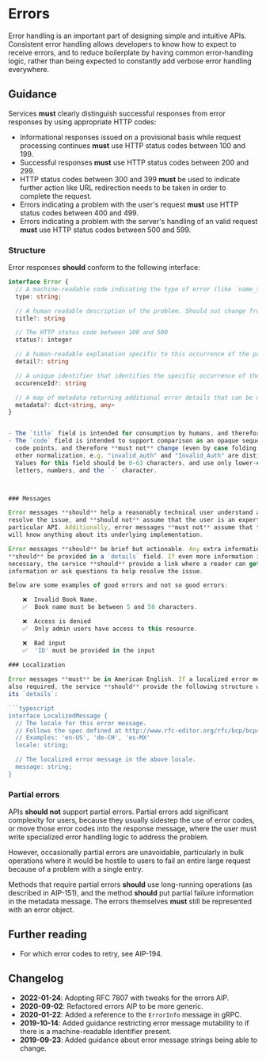 # Errors

Error handling is an important part of designing simple and intuitive APIs.
Consistent error handling allows developers to know how to expect to receive
errors, and to reduce boilerplate by having common error-handling logic, rather
than being expected to constantly add verbose error handling everywhere.

## Guidance

Services **must** clearly distinguish successful responses from error responses
by using appropriate HTTP codes:
- Informational responses issued on a provisional basis while request processing continues **must** use HTTP status codes between 100 and 199.
- Successful responses **must** use HTTP status codes between 200 and 299.
- HTTP status codes between 300 and 399 **must** be used to indicate further action like URL redirection needs to be taken in order to complete the request.
- Errors indicating a problem with the user's request **must** use HTTP status
  codes between 400 and 499.
- Errors indicating a problem with the server's handling of an valid request
  **must** use HTTP status codes between 500 and 599.

### Structure

Error responses **should** conform to the following interface:

```typescript
interface Error {
  // A machine-readable code indicating the type of error (like `name_too_long`). This value is parseable for programmatic error handling.
  type: string;

  // A human readable description of the problem. Should not change from occurrence to occurrence (except for localization).
  title?: string

  // The HTTP status code between 100 and 500
  status?: integer

  // A human-readable explanation specific to this occurrence of the problem
  detail?: string

  // A unique identifier that identifies the specific occurrence of the problem. Can be provided to the API owner for debugging purposes.
  occurenceId?: string

  // A map of metadata returning additional error details that can be used programmatically 
  metadata?: dict<string, any>
}


- The `title` field is intended for consumption by humans, and therefore
- The `code` field is intended to support comparison as an opaque sequence of
  code points, and therefore **must not** change (even by case folding or
  other normalization, e.g. "invalid_auth" and "Invalid_Auth" are distinct).
  Values for this field should be 0-63 characters, and use only lower-case
  letters, numbers, and the `-` character.



### Messages

Error messages **should** help a reasonably technical user understand and
resolve the issue, and **should not** assume that the user is an expert in the
particular API. Additionally, error messages **must not** assume that the user
will know anything about its underlying implementation.

Error messages **should** be brief but actionable. Any extra information
**should** be provided in a `details` field. If even more information is
necessary, the service **should** provide a link where a reader can get more
information or ask questions to help resolve the issue.

Below are some examples of good errors and not so good errors:

    ❌  Invalid Book Name.
    ✅  Book name must be between 5 and 50 characters.

    ❌  Access is denied
    ✅  Only admin users have access to this resource.

    ❌  Bad input
    ✅  'ID' must be provided in the input
    
### Localization

Error messages **must** be in American English. If a localized error message is
also required, the service **should** provide the following structure within
its `details`:

```typescript
interface LocalizedMessage {
  // The locale for this error message.
  // Follows the spec defined at http://www.rfc-editor.org/rfc/bcp/bcp47.txt.
  // Examples: 'en-US', 'de-CH', 'es-MX'
  locale: string;

  // The localized error message in the above locale.
  message: string;
}
```

### Partial errors

APIs **should not** support partial errors. Partial errors add significant
complexity for users, because they usually sidestep the use of error codes, or
move those error codes into the response message, where the user must write
specialized error handling logic to address the problem.

However, occasionally partial errors are unavoidable, particularly in bulk
operations where it would be hostile to users to fail an entire large request
because of a problem with a single entry.

Methods that require partial errors **should** use long-running operations (as
described in AIP-151), and the method **should** put partial failure
information in the metadata message. The errors themselves **must** still be
represented with an error object.

## Further reading

- For which error codes to retry, see AIP-194.

## Changelog
- **2022-01-24**: Adopting RFC 7807 with tweaks for the errors AIP.
- **2020-09-02**: Refactored errors AIP to be more generic.
- **2020-01-22**: Added a reference to the `ErrorInfo` message in gRPC.
- **2019-10-14**: Added guidance restricting error message mutability to if
  there is a machine-readable identifier present.
- **2019-09-23**: Added guidance about error message strings being able to
  change.
